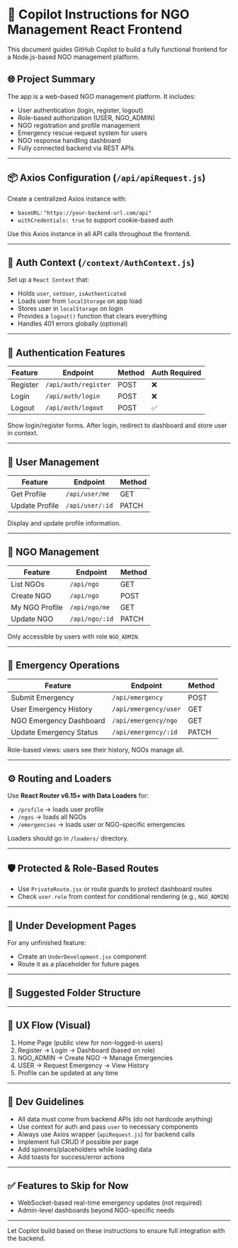 # 🤖 Copilot Instructions for NGO Management React Frontend

This document guides GitHub Copilot to build a fully functional frontend for a Node.js-based NGO management platform.

## 🌐 Project Summary

The app is a web-based NGO management platform. It includes:

- User authentication (login, register, logout)
- Role-based authorization (USER, NGO_ADMIN)
- NGO registration and profile management
- Emergency rescue request system for users
- NGO response handling dashboard
- Fully connected backend via REST APIs

---

## 📦 Axios Configuration (`/api/apiRequest.js`)

Create a centralized Axios instance with:

- `baseURL`: `"https://your-backend-url.com/api"`
- `withCredentials: true` to support cookie-based auth

Use this Axios instance in all API calls throughout the frontend.

---

## 🧠 Auth Context (`/context/AuthContext.js`)

Set up a `React Context` that:

- Holds `user`, `setUser`, `isAuthenticated`
- Loads user from `localStorage` on app load
- Stores user in `localStorage` on login
- Provides a `logout()` function that clears everything
- Handles 401 errors globally (optional)

---

## 🔐 Authentication Features

| Feature      | Endpoint                    | Method | Auth Required |
|--------------|-----------------------------|--------|----------------|
| Register     | `/api/auth/register`        | POST   | ❌             |
| Login        | `/api/auth/login`           | POST   | ❌             |
| Logout       | `/api/auth/logout`          | POST   | ✅             |

Show login/register forms. After login, redirect to dashboard and store user in context.

---

## 👤 User Management

| Feature        | Endpoint                    | Method |
|----------------|-----------------------------|--------|
| Get Profile    | `/api/user/me`              | GET    |
| Update Profile | `/api/user/:id`             | PATCH  |

Display and update profile information.

---

## 🏢 NGO Management

| Feature          | Endpoint             | Method |
|------------------|----------------------|--------|
| List NGOs        | `/api/ngo`           | GET    |
| Create NGO       | `/api/ngo`           | POST   |
| My NGO Profile   | `/api/ngo/me`        | GET    |
| Update NGO       | `/api/ngo/:id`       | PATCH  |

Only accessible by users with role `NGO_ADMIN`.

---

## 🚨 Emergency Operations

| Feature                  | Endpoint                   | Method |
|--------------------------|----------------------------|--------|
| Submit Emergency         | `/api/emergency`           | POST   |
| User Emergency History   | `/api/emergency/user`      | GET    |
| NGO Emergency Dashboard  | `/api/emergency/ngo`       | GET    |
| Update Emergency Status  | `/api/emergency/:id`       | PATCH  |

Role-based views: users see their history, NGOs manage all.

---

## ⚙️ Routing and Loaders

Use **React Router v6.15+ with Data Loaders** for:

- `/profile` → loads user profile
- `/ngos` → loads all NGOs
- `/emergencies` → loads user or NGO-specific emergencies

Loaders should go in `/loaders/` directory.

---

## 🛡️ Protected & Role-Based Routes

- Use `PrivateRoute.jsx` or route guards to protect dashboard routes
- Check `user.role` from context for conditional rendering (e.g., `NGO_ADMIN`)

---

## 🧩 Under Development Pages

For any unfinished feature:
- Create an `UnderDevelopment.jsx` component
- Route it as a placeholder for future pages

---

## 📁 Suggested Folder Structure


---

## 📌 UX Flow (Visual)

1. Home Page (public view for non-logged-in users)
2. Register → Login → Dashboard (based on role)
3. NGO_ADMIN → Create NGO → Manage Emergencies
4. USER → Request Emergency → View History
5. Profile can be updated at any time

---

## 🧹 Dev Guidelines

- All data must come from backend APIs (do not hardcode anything)
- Use context for auth and pass `user` to necessary components
- Always use Axios wrapper (`apiRequest.js`) for backend calls
- Implement full CRUD if possible per page
- Add spinners/placeholders while loading data
- Add toasts for success/error actions

---

## ✅ Features to Skip for Now

- WebSocket-based real-time emergency updates (not required)
- Admin-level dashboards beyond NGO-specific needs

---

Let Copilot build based on these instructions to ensure full integration with the backend.

